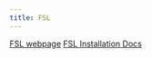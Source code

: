 ```yaml
---
title: FSL
---
```


[FSL webpage](https://fsl.fmrib.ox.ac.uk/fsl/docs/#/)
[FSL Installation Docs](https://fsl.fmrib.ox.ac.uk/fsl/docs/#/install/index)